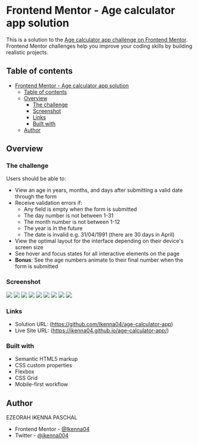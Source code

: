 # Frontend Mentor - Age calculator app solution

This is a solution to the
[Age calculator app challenge on Frontend Mentor](https://www.frontendmentor.io/challenges/age-calculator-app-dF9DFFpj-Q).
Frontend Mentor challenges help you improve your coding skills by building
realistic projects.

## Table of contents

- [Frontend Mentor - Age calculator app solution](#frontend-mentor---age-calculator-app-solution)
  - [Table of contents](#table-of-contents)
  - [Overview](#overview)
    - [The challenge](#the-challenge)
    - [Screenshot](#screenshot)
    - [Links](#links)
    - [Built with](#built-with)
  - [Author](#author)

## Overview

### The challenge

Users should be able to:

- View an age in years, months, and days after submitting a valid date through
  the form
- Receive validation errors if:
  - Any field is empty when the form is submitted
  - The day number is not between 1-31
  - The month number is not between 1-12
  - The year is in the future
  - The date is invalid e.g. 31/04/1991 (there are 30 days in April)
- View the optimal layout for the interface depending on their device's screen
  size
- See hover and focus states for all interactive elements on the page
- **Bonus**: See the age numbers animate to their final number when the form is
  submitted

### Screenshot

![](screen-shots/Screenshot%202024-06-07%20at%2000-59-09%20Age%20Calculator%20App.png)
![](screen-shots/Screenshot%202024-06-07%20at%2000-59-19%20Age%20Calculator%20App.png)
![](screen-shots/Screenshot%202024-06-07%20at%2000-59-34%20Age%20Calculator%20App.png)
![](screen-shots/Screenshot%202024-06-07%20at%2000-59-44%20Age%20Calculator%20App.png)
![](screen-shots/Screenshot%202024-06-07%20at%2000-59-54%20Age%20Calculator%20App.png)
![](screen-shots/Screenshot%202024-06-07%20at%2001-11-41%20Age%20Calculator%20App.png)
![](screen-shots/Screenshot%202024-06-07%20at%2001-12-03%20Age%20Calculator%20App.png)
![](screen-shots/Screenshot%202024-06-07%20at%2001-12-14%20Age%20Calculator%20App.png)
![](screen-shots/Screenshot%202024-06-07%20at%2001-12-49%20Age%20Calculator%20App.png)

### Links

- Solution URL: (https://github.com/Ikenna04/age-calculator-app)
- Live Site URL: (https://ikenna04.github.io/age-calculator-app/)

### Built with

- Semantic HTML5 markup
- CSS custom properties
- Flexbox
- CSS Grid
- Mobile-first workflow

## Author

EZEORAH IKENNA PASCHAL

<!-- - Website - [Add your name here](https://www.your-site.com) -->

- Frontend Mentor - [@Ikenna04](https://www.frontendmentor.io/profile/Ikenna04)
- Twitter - [@ikenna004](https://www.twitter.com/ikenna004)

